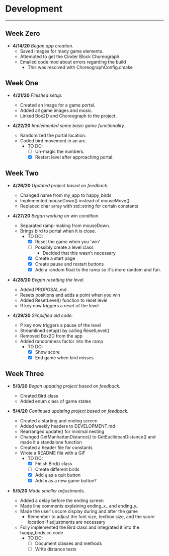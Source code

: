# Development

---
## Week Zero

 - **4/14/20** *Began app creation.*
    - Saved images for many game elements.
    - Attempted to get the Cinder Block Choreograph.
    - Emailed code mod about errors regarding the build
        - This was resolved with ChoreographConfig.cmake

## Week One

 - **4/21/20** *Finished setup.*
    - Created an image for a game portal.
    - Added all game images and music.
    - Linked Box2D and Choreograph to the project.
 
 - **4/22/20** *Implemented some basic game functionality.*
    - Randomized the portal location. 
    - Coded bird movement in an arc.
        - TO DO: 
            - [ ] Un-magic the numbers.
            - [x] Restart level after approaching portal.
 
## Week Two

 - **4/26/20** *Updated project based on feedback.*
    - Changed name from my_app to happy_birds
    - Implemented mouseDown() instead of mouseMove()
    - Replaced char array with std::string for certain constants
 
 - **4/27/20** *Began working on win condition.*
    - Separated ramp-making from mouseDown.
    - Brings bird to portal when it is close. 
        - TO DO:
            - [x] Reset the game when you 'win'
            - [ ] Possibly create a level class
                - Decided that this wasn't necessary
            - [x] Create a start page
            - [x] Create pause and restart buttons
            - [x] Add a random float to the ramp
            so it's more random and fun.
            
 - **4/28/20** *Began resetting the level.*
    - Added PROPOSAL.md
    - Resets positions and adds a point when you win
    - Added ResetLevel() function to reset level
    - R key now triggers a reset of the level
    
 - **4/29/20** *Simplified old code.*
    - P key now triggers a pause of the level
    - Streamlined setup() by calling ResetLevel()
    - Removed Box2D from the app
    - Added randomness factor into the ramp
        - TO DO: 
            - [x] Show score
            - [x] End game when bird misses

## Week Three

 - **5/3/20** *Began updating project based on feedback.*
    - Created Bird class
    - Added enum class of game states
    
 - **5/4/20** *Continued updating project based on feedback.*
    - Created a starting and ending screen
    - Added weekly headers to DEVELOPMENT.md
    - Rearranged update() for minimal nesting
    - Changed GetManhattanDistance() to GetEuclideanDistance()
    and made it a standalone function
    - Created a header file for constants
    - Wrote a README file with a GIF
        - TO DO: 
            - [x] Finish Bird() class
            - [ ] Create different birds
            - [x] Add `q` as a quit button
            - [x] Add `n` as a new game button?
  
 - **5/5/20** *Made smaller adjustments.*
    - Added a delay before the ending screen
    - Made line comments explaining ending_x_ and ending_y_
    - Made the user's score display during and after the game
        - Remember to adjust the font size, textbox size, 
        and the score location if adjustments are necessary
    - Fully implemented the Bird class and integrated it into
    the happy_birds.cc code
        - TO DO:
            - [ ] Document classes and methods
            - [ ] Write distance tests
